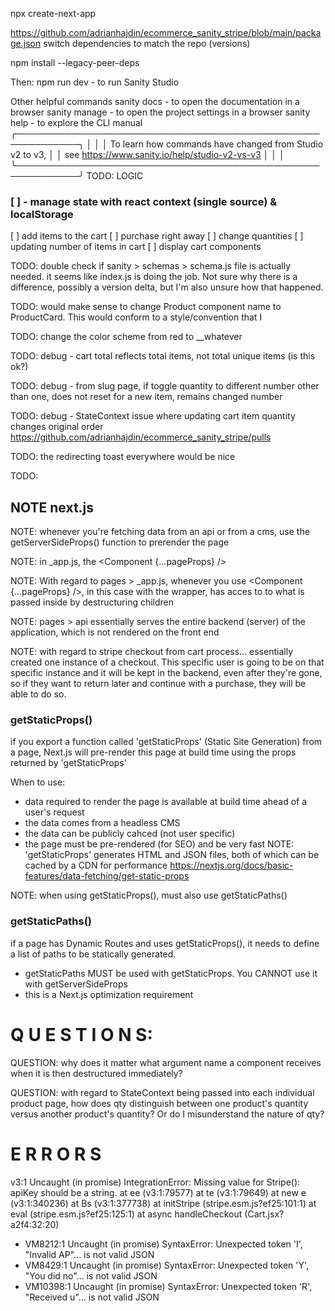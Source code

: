 npx create-next-app

https://github.com/adrianhajdin/ecommerce_sanity_stripe/blob/main/package.json
switch dependencies to match the repo (versions)

npm install --legacy-peer-deps

Then: npm run dev - to run Sanity Studio

Other helpful commands
sanity docs - to open the documentation in a browser
sanity manage - to open the project settings in a browser
sanity help - to explore the CLI manual
╭────────────────────────────────────────────────────────────╮
│ │
│ To learn how commands have changed from Studio v2 to v3, │
│ see https://www.sanity.io/help/studio-v2-vs-v3 │
│ │
╰────────────────────────────────────────────────────────────╯
TODO: LOGIC

### [ ] - manage state with react context (single source) & localStorage

[ ] add items to the cart
[ ] purchase right away
[ ] change quantities
[ ] updating number of items in cart
[ ] display cart components

TODO: double check if sanity > schemas > schema.js file is actually needed. it seems like index.js is doing the job. Not sure why there is a difference, possibly a version delta, but I'm also unsure how that happened.

TODO: would make sense to change Product component name to ProductCard. This would conform to a style/convention that I

TODO: change the color scheme from red to \_\_whatever

TODO: debug - cart total reflects total items, not total unique items (is this ok?)

TODO: debug - from slug page, if toggle quantity to different number other than one, does not reset for a new item, remains changed number

TODO: debug - StateContext issue where updating cart item quantity changes original order
https://github.com/adrianhajdin/ecommerce_sanity_stripe/pulls

TODO: the redirecting toast everywhere would be nice

TODO:

## NOTE next.js

NOTE: whenever you're fetching data from an api or from a cms, use the getServerSideProps() function to prerender the page

NOTE: in \_app.js, the <Component {...pageProps} />

NOTE: With regard to pages > \_app.js, whenever you use <Component {...pageProps} />, in this case with the <Layout> wrapper, <Layout> has acces to to what is passed inside by destructuring children

NOTE: pages > api essentially serves the entire backend (server) of the application, which is not rendered on the front end

NOTE: with regard to stripe checkout from cart process...
essentially created one instance of a checkout. This specific user is going to be on that specific instance and it will be kept in the backend, even after they're gone, so if they want to return later and continue with a purchase, they will be able to do so.

### getStaticProps()

if you export a function called 'getStaticProps' (Static Site Generation) from a page, Next.js will pre-render this page at build time using the props returned by 'getStaticProps'

When to use:

- data required to render the page is available at build time ahead of a user's request
- the data comes from a headless CMS
- the data can be publicly cahced (not user specific)
- the page must be pre-rendered (for SEO) and be very fast
  NOTE: 'getStaticProps' generates HTML and JSON files, both of which can be cached by a CDN for performance
  https://nextjs.org/docs/basic-features/data-fetching/get-static-props

NOTE: when using getStaticProps(), must also use getStaticPaths()

### getStaticPaths()

if a page has Dynamic Routes and uses getStaticProps(), it needs to define a list of paths to be statically generated.

- getStaticPaths MUST be used with getStaticProps. You CANNOT use it with getServerSideProps
- this is a Next.js optimization requirement

# Q U E S T I O N S:

QUESTION: why does it matter what argument name a component receives when it is then destructured immediately?

QUESTION: with regard to StateContext being passed into each individual product page, how does qty distinguish between one product's quantity versus another product's quantity?
Or do I misunderstand the nature of qty?

# E R R O R S

v3:1 Uncaught (in promise) IntegrationError: Missing value for Stripe(): apiKey should be a string.
at ee (v3:1:79577)
at te (v3:1:79649)
at new e (v3:1:340236)
at Bs (v3:1:377738)
at initStripe (stripe.esm.js?ef25:101:1)
at eval (stripe.esm.js?ef25:125:1)
at async handleCheckout (Cart.jsx?a2f4:32:20)

- VM8212:1 Uncaught (in promise) SyntaxError: Unexpected token 'I', "Invalid AP"... is not valid JSON
- VM8429:1 Uncaught (in promise) SyntaxError: Unexpected token 'Y', "You did no"... is not valid JSON
- VM10398:1 Uncaught (in promise) SyntaxError: Unexpected token 'R', "Received u"... is not valid JSON
